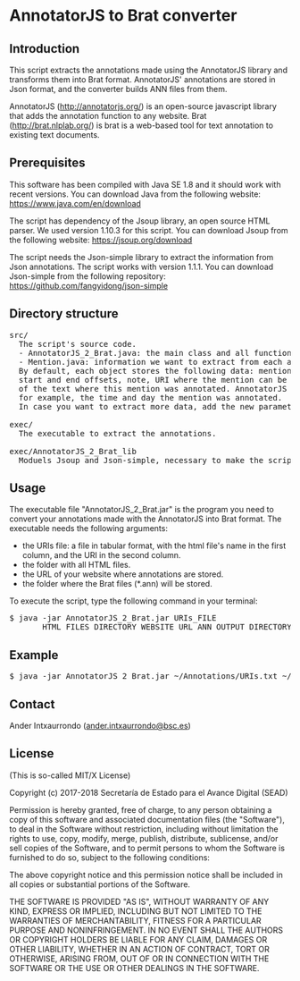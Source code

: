 # AnnotatorJS to Brat converter

## Introduction

This script extracts the annotations made using the AnnotatorJS library and transforms them into Brat format. AnnotatorJS' annotations are stored in Json format, and the converter builds ANN files from them.

AnnotatorJS (http://annotatorjs.org/) is an open-source javascript library that adds the annotation function to any website. Brat (http://brat.nlplab.org/) is brat is a web-based tool for text annotation to existing text documents.

## Prerequisites

This software has been compiled with Java SE 1.8 and it should work with recent versions. You can download Java from the following website: https://www.java.com/en/download

The script has dependency of the Jsoup library, an open source HTML parser. We used version 1.10.3 for this script. You can download Jsoup from the following website: https://jsoup.org/download

The script needs the Json-simple library to extract the information from Json annotations. The script works with version 1.1.1. You can download Json-simple from the following repository: https://github.com/fangyidong/json-simple

## Directory structure

<pre>
src/
  The script's source code.
  - AnnotatorJS_2_Brat.java: the main class and all functions to extract annotated data.
  - Mention.java: information we want to extract from each annotated mention.
  By default, each object stores the following data: mention string (quote), category,
  start and end offsets, note, URI where the mention can be found, and the paragraph
  of the text where this mention was annotated. AnnotatorJS stores extra information,
  for example, the time and day the mention was annotated.
  In case you want to extract more data, add the new parameters into this file.

exec/
  The executable to extract the annotations.

exec/AnnotatorJS_2_Brat_lib
  Moduels Jsoup and Json-simple, necessary to make the script work. 
</pre>

## Usage

The executable file "AnnotatorJS_2_Brat.jar" is the program you need to convert your annotations made with the AnnotatorJS into Brat format. The executable needs the following arguments:
- the URIs file: a file in tabular format, with the html file's name in the first column, and the URI in the second column.
- the folder with all HTML files.
- the URL of your website where annotations are stored.
- the folder where the Brat files (*.ann) will be stored.

To execute the script, type the following command in your terminal:

<pre>
$ java -jar AnnotatorJS_2_Brat.jar URIs_FILE
       HTML_FILES_DIRECTORY WEBSITE_URL ANN_OUTPUT_DIRECTORY
</pre>

## Example

<pre>
$ java -jar AnnotatorJS_2_Brat.jar ~/Annotations/URIs.txt ~/Annotations/html_files http://www.my-website.com/annotations-here/annotator-store ~/Annotations/Brat
</pre>


## Contact

Ander Intxaurrondo (ander.intxaurrondo@bsc.es)

## License

(This is so-called MIT/X License)

Copyright (c) 2017-2018 Secretaría de Estado para el Avance Digital (SEAD)

Permission is hereby granted, free of charge, to any person obtaining a copy of this software and associated documentation files (the "Software"), to deal in the Software without restriction, including without limitation the rights to use, copy, modify, merge, publish, distribute, sublicense, and/or sell copies of the Software, and to permit persons to whom the Software is furnished to do so, subject to the following conditions:

The above copyright notice and this permission notice shall be included in all copies or substantial portions of the Software.

THE SOFTWARE IS PROVIDED "AS IS", WITHOUT WARRANTY OF ANY KIND, EXPRESS OR IMPLIED, INCLUDING BUT NOT LIMITED TO THE WARRANTIES OF MERCHANTABILITY, FITNESS FOR A PARTICULAR PURPOSE AND NONINFRINGEMENT. IN NO EVENT SHALL THE AUTHORS OR COPYRIGHT HOLDERS BE LIABLE FOR ANY CLAIM, DAMAGES OR OTHER LIABILITY, WHETHER IN AN ACTION OF CONTRACT, TORT OR OTHERWISE, ARISING FROM, OUT OF OR IN CONNECTION WITH THE SOFTWARE OR THE USE OR OTHER DEALINGS IN THE SOFTWARE.
